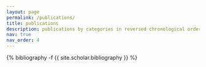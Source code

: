```yaml
---
layout: page
permalink: /publications/
title: publications
description: publications by categories in reversed chronological order. generated by jekyll-scholar.
nav: true
nav_order: 4
---
```

<!-- _pages/publications.md -->
<div class="publications">

{% bibliography -f {{ site.scholar.bibliography }} %}

</div>
